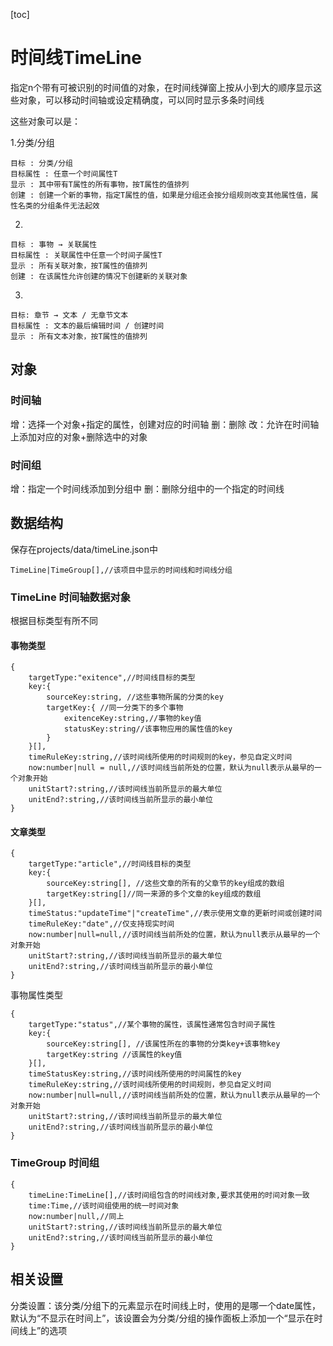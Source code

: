 [toc]

# 时间线TimeLine

指定n个带有可被识别的时间值的对象，在时间线弹窗上按从小到大的顺序显示这些对象，可以移动时间轴或设定精确度，可以同时显示多条时间线

这些对象可以是：

1.分类/分组

~~~
目标 : 分类/分组
目标属性 : 任意一个时间属性T
显示 : 其中带有T属性的所有事物，按T属性的值排列
创建 : 创建一个新的事物，指定T属性的值，如果是分组还会按分组规则改变其他属性值，属性名类的分组条件无法起效
~~~

2.

~~~
目标 : 事物 → 关联属性
目标属性 : 关联属性中任意一个时间子属性T
显示 : 所有关联对象，按T属性的值排列
创建 : 在该属性允许创建的情况下创建新的关联对象
~~~

3.

~~~
目标: 章节 → 文本 / 无章节文本
目标属性 : 文本的最后编辑时间 / 创建时间
显示 : 所有文本对象，按T属性的值排列
~~~

## 对象

### 时间轴

增：选择一个对象+指定的属性，创建对应的时间轴
删：删除
改：允许在时间轴上添加对应的对象+删除选中的对象

### 时间组

增：指定一个时间线添加到分组中
删：删除分组中的一个指定的时间线

## 数据结构

保存在projects/data/timeLine.json中

~~~
TimeLine|TimeGroup[],//该项目中显示的时间线和时间线分组
~~~

### TimeLine 时间轴数据对象

根据目标类型有所不同

#### 事物类型

~~~
{
	targetType:"exitence",//时间线目标的类型
	key:{
		sourceKey:string, //这些事物所属的分类的key
		targetKey:{	//同一分类下的多个事物
			exitenceKey:string,//事物的key值
			statusKey:string//该事物应用的属性值的key
		}
	}[],
	timeRuleKey:string,//该时间线所使用的时间规则的key，参见自定义时间
	now:number|null = null,//该时间线当前所处的位置，默认为null表示从最早的一个对象开始
	unitStart?:string,//该时间线当前所显示的最大单位
	unitEnd?:string,//该时间线当前所显示的最小单位
}
~~~

#### 文章类型

~~~
{
	targetType:"article",//时间线目标的类型
	key:{
		sourceKey:string[], //这些文章的所有的父章节的key组成的数组
		targetKey:string[]//同一来源的多个文章的key组成的数组
	}[],
	timeStatus:"updateTime"|"createTime",//表示使用文章的更新时间或创建时间
	timeRuleKey:"date",//仅支持现实时间
	now:number|null=null,//该时间线当前所处的位置，默认为null表示从最早的一个对象开始
	unitStart?:string,//该时间线当前所显示的最大单位
	unitEnd?:string,//该时间线当前所显示的最小单位
}
~~~

事物属性类型

~~~
{
	targetType:"status",//某个事物的属性，该属性通常包含时间子属性
	key:{
		sourceKey:string[], //该属性所在的事物的分类key+该事物key
		targetKey:string //该属性的key值
	}[],
	timeStatusKey:string,//该时间线所使用的时间属性的key
	timeRuleKey:string,//该时间线所使用的时间规则，参见自定义时间
	now:number|null=null,//该时间线当前所处的位置，默认为null表示从最早的一个对象开始
	unitStart?:string,//该时间线当前所显示的最大单位
	unitEnd?:string,//该时间线当前所显示的最小单位
}
~~~



### TimeGroup 时间组

~~~
{
	timeLine:TimeLine[],//该时间组包含的时间线对象,要求其使用的时间对象一致
	time:Time,//该时间组使用的统一时间对象
	now:number|null,//同上
	unitStart?:string,//该时间线当前所显示的最大单位
	unitEnd?:string,//该时间线当前所显示的最小单位
}
~~~



## 相关设置

分类设置：该分类/分组下的元素显示在时间线上时，使用的是哪一个date属性，默认为“不显示在时间上”，该设置会为分类/分组的操作面板上添加一个“显示在时间线上”的选项

   
